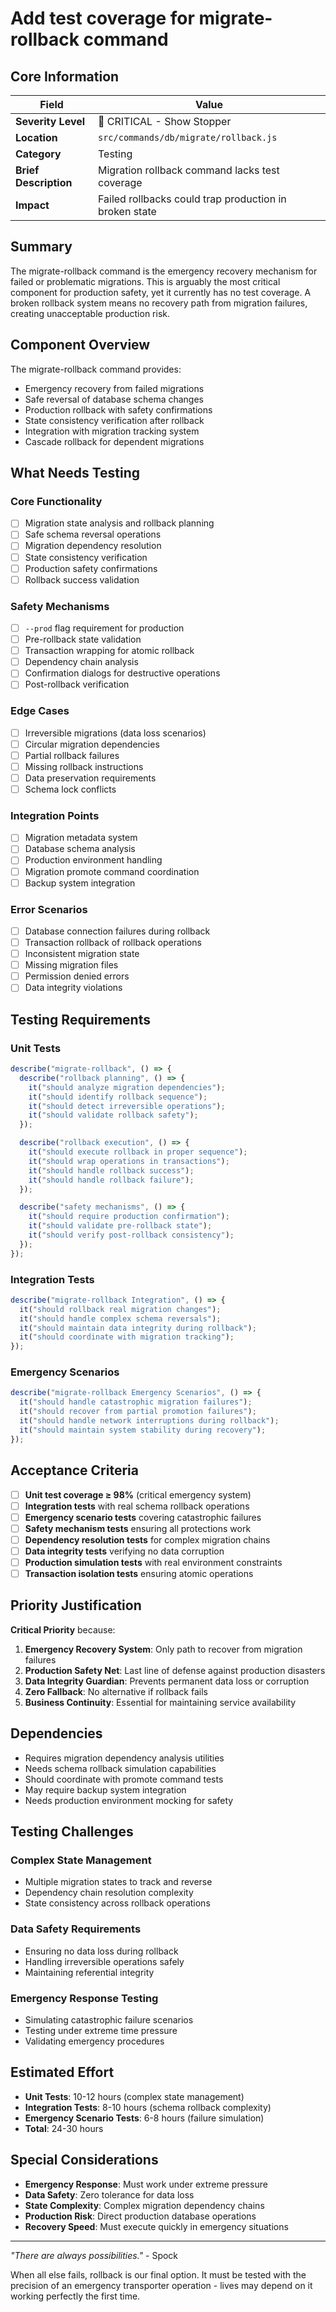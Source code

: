 # Add test coverage for migrate-rollback command

## Core Information

| Field                 | Value                                                  |
| --------------------- | ------------------------------------------------------ |
| **Severity Level**    | 🔴 CRITICAL - Show Stopper                             |
| **Location**          | `src/commands/db/migrate/rollback.js`                  |
| **Category**          | Testing                                                |
| **Brief Description** | Migration rollback command lacks test coverage         |
| **Impact**            | Failed rollbacks could trap production in broken state |

## Summary

The migrate-rollback command is the emergency recovery mechanism for failed or problematic migrations. This is arguably the most critical component for production safety, yet it currently has no test coverage. A broken rollback system means no recovery path from migration failures, creating unacceptable production risk.

## Component Overview

The migrate-rollback command provides:

- Emergency recovery from failed migrations
- Safe reversal of database schema changes
- Production rollback with safety confirmations
- State consistency verification after rollback
- Integration with migration tracking system
- Cascade rollback for dependent migrations

## What Needs Testing

### Core Functionality

- [ ] Migration state analysis and rollback planning
- [ ] Safe schema reversal operations
- [ ] Migration dependency resolution
- [ ] State consistency verification
- [ ] Production safety confirmations
- [ ] Rollback success validation

### Safety Mechanisms

- [ ] `--prod` flag requirement for production
- [ ] Pre-rollback state validation
- [ ] Transaction wrapping for atomic rollback
- [ ] Dependency chain analysis
- [ ] Confirmation dialogs for destructive operations
- [ ] Post-rollback verification

### Edge Cases

- [ ] Irreversible migrations (data loss scenarios)
- [ ] Circular migration dependencies
- [ ] Partial rollback failures
- [ ] Missing rollback instructions
- [ ] Data preservation requirements
- [ ] Schema lock conflicts

### Integration Points

- [ ] Migration metadata system
- [ ] Database schema analysis
- [ ] Production environment handling
- [ ] Migration promote command coordination
- [ ] Backup system integration

### Error Scenarios

- [ ] Database connection failures during rollback
- [ ] Transaction rollback of rollback operations
- [ ] Inconsistent migration state
- [ ] Missing migration files
- [ ] Permission denied errors
- [ ] Data integrity violations

## Testing Requirements

### Unit Tests

```javascript
describe("migrate-rollback", () => {
  describe("rollback planning", () => {
    it("should analyze migration dependencies");
    it("should identify rollback sequence");
    it("should detect irreversible operations");
    it("should validate rollback safety");
  });

  describe("rollback execution", () => {
    it("should execute rollback in proper sequence");
    it("should wrap operations in transactions");
    it("should handle rollback success");
    it("should handle rollback failure");
  });

  describe("safety mechanisms", () => {
    it("should require production confirmation");
    it("should validate pre-rollback state");
    it("should verify post-rollback consistency");
  });
});
```

### Integration Tests

```javascript
describe("migrate-rollback Integration", () => {
  it("should rollback real migration changes");
  it("should handle complex schema reversals");
  it("should maintain data integrity during rollback");
  it("should coordinate with migration tracking");
});
```

### Emergency Scenarios

```javascript
describe("migrate-rollback Emergency Scenarios", () => {
  it("should handle catastrophic migration failures");
  it("should recover from partial promotion failures");
  it("should handle network interruptions during rollback");
  it("should maintain system stability during recovery");
});
```

## Acceptance Criteria

- [ ] **Unit test coverage ≥ 98%** (critical emergency system)
- [ ] **Integration tests** with real schema rollback operations
- [ ] **Emergency scenario tests** covering catastrophic failures
- [ ] **Safety mechanism tests** ensuring all protections work
- [ ] **Dependency resolution tests** for complex migration chains
- [ ] **Data integrity tests** verifying no data corruption
- [ ] **Production simulation tests** with real environment constraints
- [ ] **Transaction isolation tests** ensuring atomic operations

## Priority Justification

**Critical Priority** because:

1. **Emergency Recovery System**: Only path to recover from migration failures
2. **Production Safety Net**: Last line of defense against production disasters
3. **Data Integrity Guardian**: Prevents permanent data loss or corruption
4. **Zero Fallback**: No alternative if rollback fails
5. **Business Continuity**: Essential for maintaining service availability

## Dependencies

- Requires migration dependency analysis utilities
- Needs schema rollback simulation capabilities
- Should coordinate with promote command tests
- May require backup system integration
- Needs production environment mocking for safety

## Testing Challenges

### Complex State Management

- Multiple migration states to track and reverse
- Dependency chain resolution complexity
- State consistency across rollback operations

### Data Safety Requirements

- Ensuring no data loss during rollback
- Handling irreversible operations safely
- Maintaining referential integrity

### Emergency Response Testing

- Simulating catastrophic failure scenarios
- Testing under extreme time pressure
- Validating emergency procedures

## Estimated Effort

- **Unit Tests**: 10-12 hours (complex state management)
- **Integration Tests**: 8-10 hours (schema rollback complexity)
- **Emergency Scenario Tests**: 6-8 hours (failure simulation)
- **Total**: 24-30 hours

## Special Considerations

- **Emergency Response**: Must work under extreme pressure
- **Data Safety**: Zero tolerance for data loss
- **State Complexity**: Complex migration dependency chains
- **Production Risk**: Direct production database operations
- **Recovery Speed**: Must execute quickly in emergency situations

---

_"There are always possibilities."_ - Spock

When all else fails, rollback is our final option. It must be tested with the precision of an emergency transporter operation - lives may depend on it working perfectly the first time.
